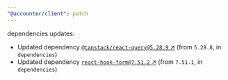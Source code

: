 ```yaml
---
"@accounter/client": patch
---
```

dependencies updates:
  - Updated dependency [`@tanstack/react-query@5.28.9` ↗︎](https://www.npmjs.com/package/@tanstack/react-query/v/5.28.9) (from `5.28.8`, in `dependencies`)
  - Updated dependency [`react-hook-form@7.51.2` ↗︎](https://www.npmjs.com/package/react-hook-form/v/7.51.2) (from `7.51.1`, in `dependencies`)
